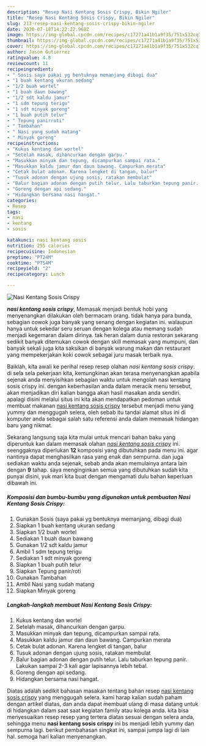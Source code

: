 ```yaml
---
description: "Resep Nasi Kentang Sosis Crispy, Bikin Ngiler"
title: "Resep Nasi Kentang Sosis Crispy, Bikin Ngiler"
slug: 213-resep-nasi-kentang-sosis-crispy-bikin-ngiler
date: 2020-07-18T14:22:22.968Z
image: https://img-global.cpcdn.com/recipes/c17271a41b1a9f35/751x532cq70/nasi-kentang-sosis-crispy-foto-resep-utama.jpg
thumbnail: https://img-global.cpcdn.com/recipes/c17271a41b1a9f35/751x532cq70/nasi-kentang-sosis-crispy-foto-resep-utama.jpg
cover: https://img-global.cpcdn.com/recipes/c17271a41b1a9f35/751x532cq70/nasi-kentang-sosis-crispy-foto-resep-utama.jpg
author: Jason Gutierrez
ratingvalue: 4.8
reviewcount: 11
recipeingredient:
- " Sosis saya pakai yg bentuknya memanjang dibagi dua"
- "1 buah kentang ukuran sedang"
- "1/2 buah wortel"
- "1 buah daun bawang"
- "1/2 sdt kaldu jamur"
- "1 sdm tepung terigu"
- "1 sdt minyak goreng"
- "1 buah putih telur"
- " Tepung panirroti"
- " Tambahan"
- " Nasi yang sudah matang"
- " Minyak goreng"
recipeinstructions:
- "Kukus kentang dan wortel"
- "Setelah masak, dihancurkan dengan garpu."
- "Masukkan minyak dan tepung, dicampurkan sampai rata."
- "Masukkan kaldu jamur dan daun bawang. Campurkan merata"
- "Cetak bulat adonan. Karena lengket di tangan, balur"
- "Tusuk adonan dengan ujung sosis, ratakan membulat"
- "Balur bagian adonan dengan putih telur. Lalu taburkan tepung panir. Lakukan sampai 2-3 kali agar lapisannya lebih tebal."
- "Goreng dengan api sedang."
- "Hidangkan bersama nasi hangat."
categories:
- Resep
tags:
- nasi
- kentang
- sosis

katakunci: nasi kentang sosis 
nutrition: 255 calories
recipecuisine: Indonesian
preptime: "PT24M"
cooktime: "PT54M"
recipeyield: "2"
recipecategory: Lunch

---
```



![Nasi Kentang Sosis Crispy](https://img-global.cpcdn.com/recipes/c17271a41b1a9f35/751x532cq70/nasi-kentang-sosis-crispy-foto-resep-utama.jpg)

<b><i>nasi kentang sosis crispy</i></b>, Memasak menjadi bentuk hobi yang menyenangkan dilakukan oleh bermacam orang. tidak hanya para bunda, sebagian cowok juga banyak yang senang dengan kegiatan ini. walaupun hanya untuk sekedar seru seruan dengan kolega atau memang sudah menjadi kegemaran dalam dirinya. tak heran dalam dunia restoran sekarang sedikit banyak ditemukan cowok dengan skill memasak yang mumpuni, dan banyak sekali juga kita saksikan di banyak warung makan dan restaurant yang mempekerjakan koki cowok sebagai juru masak terbaik nya.

Baiklah, kita awali ke perihal resep resep olahan <i>nasi kentang sosis crispy</i>. di sela sela pekerjaan kita, kemungkinan akan terasa menyenangkan apabila sejenak anda menyisihkan sebagian waktu untuk mengolah nasi kentang sosis crispy ini. dengan keberhasilan anda dalam meracik menu tersebut, akan menjadikan diri kalian bangga akan hasil masakan anda sendiri. apalagi disini melalui situs ini kita akan mendapatkan pedoman untuk membuat makanan <u>nasi kentang sosis crispy</u> tersebut menjadi menu yang yummy dan menggugah selera, oleh sebab itu tandai alamat situs ini di komputer anda sebagai salah satu referensi anda dalam memasak hidangan baru yang nikmat.




Sekarang langsung saja kita mulai untuk mencari bahan baku yang diperuntuk kan dalam memasak olahan <u><i>nasi kentang sosis crispy</i></u> ini. seenggaknya diperlukan <b>12</b> komposisi yang dibutuhkan pada menu ini. agar nantinya dapat menghasilkan rasa yang enak dan sempurna. dan juga sediakan waktu anda sejenak, sebab anda akan memulainya antara lain dengan <b>9</b> tahap. saya menginginkan semua yang dibutuhkan sudah kita punyai disini, yuk mari kita buat dengan mengamati dulu bahan keperluan dibawah ini.

<!--inarticleads1-->

##### Komposisi dan bumbu-bumbu yang digunakan untuk pembuatan Nasi Kentang Sosis Crispy:

1. Gunakan  Sosis (saya pakai yg bentuknya memanjang, dibagi dua)
1. Siapkan 1 buah kentang ukuran sedang
1. Siapkan 1/2 buah wortel
1. Sediakan 1 buah daun bawang
1. Gunakan 1/2 sdt kaldu jamur
1. Ambil 1 sdm tepung terigu
1. Sediakan 1 sdt minyak goreng
1. Siapkan 1 buah putih telur
1. Siapkan  Tepung panir/roti
1. Gunakan  Tambahan
1. Ambil  Nasi yang sudah matang
1. Siapkan  Minyak goreng




<!--inarticleads2-->

##### Langkah-langkah membuat Nasi Kentang Sosis Crispy:

1. Kukus kentang dan wortel
1. Setelah masak, dihancurkan dengan garpu.
1. Masukkan minyak dan tepung, dicampurkan sampai rata.
1. Masukkan kaldu jamur dan daun bawang. Campurkan merata
1. Cetak bulat adonan. Karena lengket di tangan, balur
1. Tusuk adonan dengan ujung sosis, ratakan membulat
1. Balur bagian adonan dengan putih telur. Lalu taburkan tepung panir. Lakukan sampai 2-3 kali agar lapisannya lebih tebal.
1. Goreng dengan api sedang.
1. Hidangkan bersama nasi hangat.




Diatas adalah sedikit bahasan masakan tentang bahan resep <u>nasi kentang sosis crispy</u> yang menggugah selera. kami harap kalian sudah paham dengan artikel diatas, dan anda dapat membuat ulang di masa datang untuk di hidangkan dalam saat saat kegiatan family atau kolega anda. kita bisa menyesuaikan resep resep yang tertera diatas sesuai dengan selera anda, sehingga menu <b>nasi kentang sosis crispy</b> ini bs menjadi lebih yummy dan sempurna lagi. berikut pembahasan singkat ini, sampai jumpa lagi di lain hal. semoga hari kalian menyenangkan.
